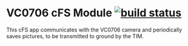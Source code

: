 # VC0706 cFS Module [![build status](https://travis-ci.org/CACTUS-Mission/cFS-VC0706.svg?branch=master)](https://travis-ci.org/CACTUS-Mission/cFS-VC0706)
This cFS app communicates with the VC0706 camera and periodically saves pictures, to be transmitted to ground by the TIM.